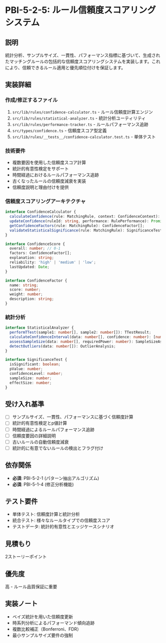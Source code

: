 # PBI-5-2-5: ルール信頼度スコアリングシステム

## 説明

統計分析、サンプルサイズ、一貫性、パフォーマンス指標に基づいて、生成されたマッチングルールの包括的な信頼度スコアリングシステムを実装します。これにより、信頼できるルール適用と優先順位付けを保証します。

## 実装詳細

### 作成/修正するファイル

1. `src/lib/rules/confidence-calculator.ts` - ルール信頼度計算エンジン
2. `src/lib/rules/statistical-analyzer.ts` - 統計分析ユーティリティ
3. `src/lib/rules/performance-tracker.ts` - ルールパフォーマンス追跡
4. `src/types/confidence.ts` - 信頼度スコア型定義
5. `src/lib/rules/__tests__/confidence-calculator.test.ts` - 単体テスト

### 技術要件

- 複数要因を使用した信頼度スコア計算
- 統計的有意性検定をサポート
- 時間経過におけるルールパフォーマンス追跡
- 古くなったルールの信頼度減衰を実装
- 信頼度説明と理由付けを提供

### 信頼度スコアリングアーキテクチャ

```typescript
interface ConfidenceCalculator {
  calculateConfidence(rule: MatchingRule, context: ConfidenceContext): ConfidenceScore;
  updateConfidence(ruleId: string, performance: RulePerformance): Promise<void>;
  getConfidenceFactors(rule: MatchingRule): ConfidenceFactor[];
  validateStatisticalSignificance(rule: MatchingRule): SignificanceTest;
}

interface ConfidenceScore {
  overall: number; // 0-1
  factors: ConfidenceFactor[];
  explanation: string;
  reliability: 'high' | 'medium' | 'low';
  lastUpdated: Date;
}

interface ConfidenceFactor {
  name: string;
  score: number;
  weight: number;
  description: string;
}
```

### 統計分析

```typescript
interface StatisticalAnalyzer {
  performTTest(sample1: number[], sample2: number[]): TTestResult;
  calculateConfidenceInterval(data: number[], confidence: number): [number, number];
  assessSampleSize(data: number[], requiredPower: number): SampleSizeAssessment;
  detectOutliers(data: number[]): OutlierAnalysis;
}

interface SignificanceTest {
  isSignificant: boolean;
  pValue: number;
  confidenceLevel: number;
  sampleSize: number;
  effectSize: number;
}
```

## 受け入れ基準

- [ ] サンプルサイズ、一貫性、パフォーマンスに基づく信頼度計算
- [ ] 統計的有意性検定とp値計算
- [ ] 時間経過によるルールパフォーマンス追跡
- [ ] 信頼度要因の詳細説明
- [ ] 古いルールの自動信頼度減衰
- [ ] 統計的に有意でないルールの検出とフラグ付け

## 依存関係

- **必須**: PBI-5-2-1 (パターン抽出アルゴリズム)
- **必須**: PBI-5-1-4 (修正分析機能)

## テスト要件

- 単体テスト: 信頼度計算と統計分析
- 統合テスト: 様々なルールタイプでの信頼度スコア
- テストデータ: 統計的有意性とエッジケースシナリオ

## 見積もり

2ストーリーポイント

## 優先度

高 - ルール品質保証に重要

## 実装ノート

- ベイズ統計を用いた信頼度更新
- 時系列分析によるパフォーマンド傾向追跡
- 複数比較補正（Bonferroni、FDR）
- 最小サンプルサイズ要件の強制
